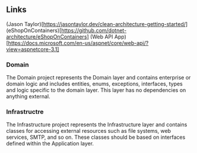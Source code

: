 ## Links
(Jason Taylor)[https://jasontaylor.dev/clean-architecture-getting-started/]
(eShopOnContainers)[https://github.com/dotnet-architecture/eShopOnContainers]
(Web API App)[https://docs.microsoft.com/en-us/aspnet/core/web-api/?view=aspnetcore-3.1]


### Domain
The Domain project represents the Domain layer and contains enterprise or domain logic and includes entities, enums, exceptions, interfaces, types and logic specific to the domain layer. This layer has no dependencies on anything external.

### Infrastructre
The Infrastructure project represents the Infrastructure layer and contains classes for accessing external resources such as file systems, web services, SMTP, and so on. These classes should be based on interfaces defined within the Application layer.